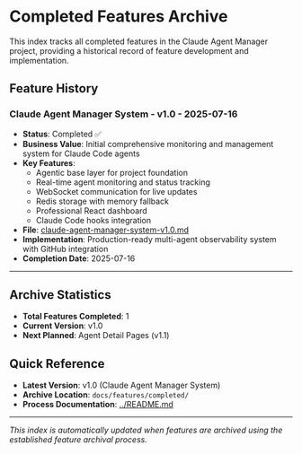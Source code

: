 # Completed Features Archive

This index tracks all completed features in the Claude Agent Manager project, providing a historical record of feature development and implementation.

## Feature History

### Claude Agent Manager System - v1.0 - 2025-07-16
- **Status**: Completed ✅
- **Business Value**: Initial comprehensive monitoring and management system for Claude Code agents
- **Key Features**: 
  - Agentic base layer for project foundation
  - Real-time agent monitoring and status tracking
  - WebSocket communication for live updates
  - Redis storage with memory fallback
  - Professional React dashboard
  - Claude Code hooks integration
- **File**: [claude-agent-manager-system-v1.0.md](./claude-agent-manager-system-v1.0.md)
- **Implementation**: Production-ready multi-agent observability system with GitHub integration
- **Completion Date**: 2025-07-16

---

## Archive Statistics
- **Total Features Completed**: 1
- **Current Version**: v1.0
- **Next Planned**: Agent Detail Pages (v1.1)

## Quick Reference
- **Latest Version**: v1.0 (Claude Agent Manager System)
- **Archive Location**: `docs/features/completed/`
- **Process Documentation**: [../README.md](../README.md)

---

*This index is automatically updated when features are archived using the established feature archival process.*